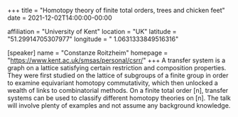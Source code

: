 +++
title = "Homotopy theory of finite total orders, trees and chicken feet"
date = 2021-12-02T14:00:00-00:00

affiliation = "University of Kent"
location = "UK"
latitude = "51.29914705307977"
longitude = " 1.0631333849516316"

[speaker]
  name = "Constanze Roitzheim"
  homepage = "https://www.kent.ac.uk/smsas/personal/csrr/"
+++
A transfer system is a graph on a lattice satisfying certain restriction and composition properties. They were first studied on the lattice of subgroups of a finite group in order to examine equivariant homotopy commutativity, which then unlocked a wealth of links to combinatorial methods. On a finite total order [n], transfer systems can be used to classify different homotopy theories on [n].
The talk will involve plenty of examples and not assume any background knowledge.